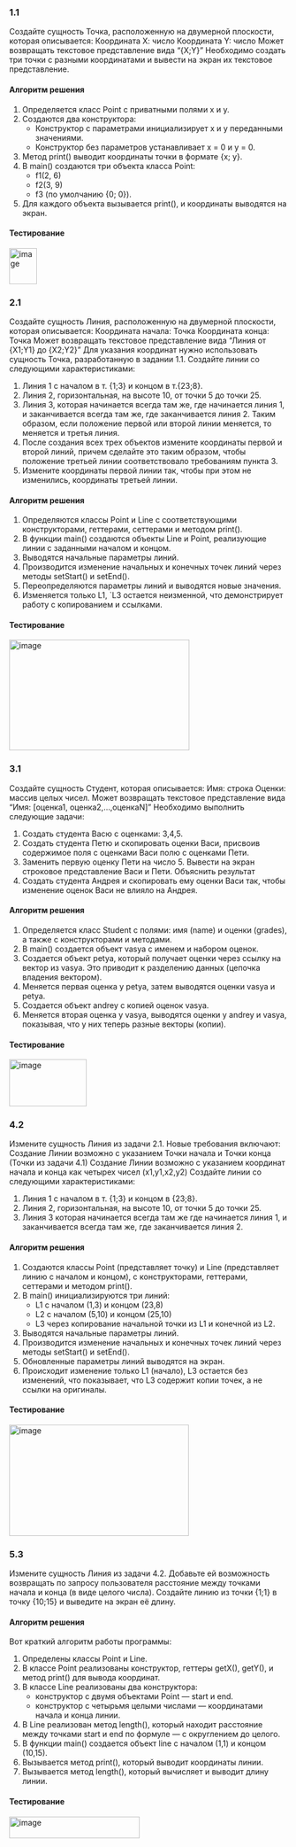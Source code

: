 ### 1.1
Создайте сущность Точка, расположенную на двумерной плоскости, которая описывается: 
 Координата Х: число 
 Координата Y: число 
 Может возвращать текстовое представление вида “{X;Y}” 
Необходимо создать три точки с разными координатами и вывести на экран их текстовое 
представление. 

#### Алгоритм решения
1. Определяется класс Point с приватными полями x и y.  
2. Создаются два конструктора:  
   - Конструктор с параметрами инициализирует x и y переданными значениями.  
   - Конструктор без параметров устанавливает x = 0 и y = 0.  
3. Метод print() выводит координаты точки в формате {x; y}.  
4. В main() создаются три объекта класса Point:  
   - f1(2, 6)  
   - f2(3, 9)  
   - f3 (по умолчанию {0; 0}).  
5. Для каждого объекта вызывается print(), и координаты выводятся на экран.

#### Тестирование
<img width="50" height="65" alt="image" src="https://github.com/user-attachments/assets/0927277c-b1ae-44bd-8d00-209246186440" />


### 2.1
Создайте сущность Линия, расположенную на двумерной плоскости, которая описывается: 
 Координата начала: Точка 
 Координата конца: Точка 
 Может возвращать текстовое представление вида “Линия от {X1;Y1} до {X2;Y2}” 
Для указания координат нужно использовать сущность Точка, разработанную в задании 1.1. Создайте 
линии со следующими характеристиками: 
1. Линия 1 с началом в т. {1;3} и концом в т.{23;8}. 
2. Линия 2, горизонтальная, на высоте 10, от точки 5 до точки 25. 
3. Линия 3, которая начинается всегда там же, где начинается линия 1, и заканчивается всегда там 
же, где заканчивается линия 2. Таким образом, если положение первой или второй линии 
меняется, то меняется и третья линия. 
4. После создания всех трех объектов измените координаты первой и второй линий, причем 
сделайте это таким образом, чтобы положение третьей линии соответствовало требованиям 
пункта 3. 
5. Измените координаты первой линии так, чтобы при этом не изменились, координаты третьей 
линии. 

#### Алгоритм решения
1. Определяются классы Point и Line с соответствующими конструкторами, геттерами, сеттерами и методом print().
2. В функции main() создаются объекты Line и Point, реализующие линии с заданными началом и концом.
3. Выводятся начальные параметры линий.
4. Производится изменение начальных и конечных точек линий через методы setStart() и setEnd().
5. Переопределяются параметры линий и выводятся новые значения.
6. Изменяется только L1, `L3 остается неизменной, что демонстрирует работу с копированием и ссылками.

#### Тестирование
<img width="326" height="200" alt="image" src="https://github.com/user-attachments/assets/f3a417b2-860a-4dd7-b444-27bd03e9b302" />


### 3.1
Создайте сущность Студент, которая описывается: 
Имя: строка 
Оценки: массив целых чисел. 
Может возвращать текстовое представление вида “Имя: [оценка1, оценка2,…,оценкаN]” 
Необходимо выполнить следующие задачи: 
1. Создать студента Васю с оценками: 3,4,5.  
2. Создать студента Петю и скопировать оценки Васи, присвоив содержимое поля с 
оценками Васи полю с оценками Пети.  
3. Заменить первую оценку Пети на число 5. Вывести на экран строковое представление 
Васи и Пети. Объяснить результат 
4. Создать студента Андрея и скопировать ему оценки Васи так, чтобы изменение оценок 
Васи не влияло на Андрея. 

#### Алгоритм решения
1. Определяется класс Student с полями: имя (name) и оценки (grades), а также с конструкторами и методами.
2. В main() создается объект vasya с именем и набором оценок.
3. Создается объект petya, который получает оценки через ссылку на вектор из vasya. Это приводит к разделению данных (цепочка владения вектором).
4. Меняется первая оценка у petya, затем выводятся оценки vasya и petya.
5. Создается объект andrey с копией оценок vasya.
6. Меняется вторая оценка у vasya, выводятся оценки у andrey и vasya, показывая, что у них теперь разные векторы (копии).

#### Тестирование
<img width="140" height="85" alt="image" src="https://github.com/user-attachments/assets/243ba493-5c2d-4ca3-9579-82183d2adb17" />


### 4.2
Измените сущность Линия из задачи 2.1. Новые требования включают: 
 Создание Линии возможно с указанием Точки начала и Точки конца (Точки из задачи 4.1) 
 Создание Линии возможно с указанием координат начала и конца как четырех чисел 
(x1,y1,x2,y2) 
Создайте линии со следующими характеристиками: 
1. Линия 1 с началом в т. {1;3} и концом в {23;8}. 
2. Линия 2, горизонтальная, на высоте 10, от точки 5 до точки 25. 
3. Линия 3 которая начинается всегда там же где начинается линия 1, и заканчивается 
всегда там же, где заканчивается линия 2. 

#### Алгоритм решения
1. Создаются классы Point (представляет точку) и Line (представляет линию с началом и концом), с конструкторами, геттерами, сеттерами и методом print().
2. В main() инициализируются три линий:  
   - L1 с началом (1,3) и концом (23,8)  
   - L2 с началом (5,10) и концом (25,10)  
   - L3 через копирование начальной точки из L1 и конечной из L2.
3. Выводятся начальные параметры линий.
4. Производится изменение начальных и конечных точек линий через методы setStart() и setEnd().
5. Обновленные параметры линий выводятся на экран.
6. Происходит изменение только L1 (начало), L3 остается без изменений, что показывает, что L3 содержит копии точек, а не ссылки на оригиналы.

#### Тестирование
<img width="325" height="201" alt="image" src="https://github.com/user-attachments/assets/b179e247-6bdd-4dfc-bbd2-192519ef508e" />


### 5.3
Измените сущность Линия из задачи 4.2. Добавьте ей возможность возвращать по запросу 
пользователя расстояние между точками начала и конца (в виде целого числа). Создайте линию 
из точки {1;1} в точку {10;15} и выведите на экран её длину. 

#### Алгоритм решения
Вот краткий алгоритм работы программы:

1. Определены классы Point и Line.  
2. В классе Point реализованы конструктор, геттеры getX(), getY(), и метод print() для вывода координат.  
3. В классе Line реализованы два конструктора:  
   - конструктор с двумя объектами Point — start и end.  
   - конструктор с четырьмя целыми числами — координатами начала и конца линии.  
4. В Line реализован метод length(), который находит расстояние между точками start и end по формуле
   — с округлением до целого.  
5. В функции main() создается объект line с началом (1,1) и концом (10,15).  
6. Вызывается метод print(), который выводит координаты линии.  
7. Вызывается метод length(), который вычисляет и выводит длину линии.

#### Тестирование
<img width="236" height="39" alt="image" src="https://github.com/user-attachments/assets/0ddea4f4-7c60-4743-ad43-fe626745f048" />


